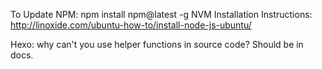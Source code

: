 To Update NPM: npm install npm@latest -g
NVM Installation Instructions:
http://linoxide.com/ubuntu-how-to/install-node-js-ubuntu/

Hexo: why can't you use helper functions in source code? 
Should be in docs.



